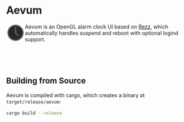 # Aevum

<p>
  <img src="../logo.svg" width="10%" align="left">

  Aevum is an OpenGL alarm clock UI based on [Rezz](../rezz), which automatically
  handles suspend and reboot with optional logind support.

  <br clear="align"/>
</p>

<br />

## Building from Source

Aevum is compiled with cargo, which creates a binary at `target/release/aevum`:

```sh
cargo build --release
```

